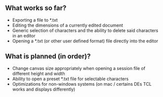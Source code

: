 ## What works so far?

- Exporting a file to \*.txt
- Editing the dimensions of a currently edited document
- Generic selection of characters and the ability to delete said characters in an editor
- Opening a \*.txt (or other user defined format) file directly into the editor

## What is planned (in order)?

- Change canvas size appropriately when opening a session file of different height and width
- Ability to open a preset \*.txt file for selectable characters
- Optimizations for non-windows systems (on mac / certains DEs TCL works and displays differently)
